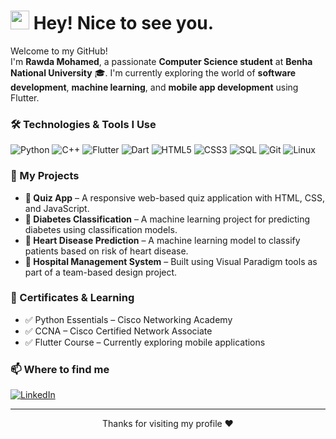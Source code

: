 <h1><img src="https://emojis.slackmojis.com/emojis/images/1531849430/4246/blob-sunglasses.gif" width="30"/> Hey! Nice to see you.</h1>

<p>Welcome to my GitHub! </br> I'm <b>Rawda Mohamed</b>, a passionate <b>Computer Science student</b> at <b>Benha National University</b> 🎓. I'm currently exploring the world of <b>software development</b>, <b>machine learning</b>, and <b>mobile app development</b> using Flutter.</p>

<h3>🛠️ Technologies & Tools I Use</h3>
<p>
  <img alt="Python" src="https://img.shields.io/badge/-Python-3776AB?style=flat-square&logo=python&logoColor=white" />
  <img alt="C++" src="https://img.shields.io/badge/-C++-00599C?style=flat-square&logo=c%2B%2B&logoColor=white" />
  <img alt="Flutter" src="https://img.shields.io/badge/-Flutter-02569B?style=flat-square&logo=flutter&logoColor=white" />
  <img alt="Dart" src="https://img.shields.io/badge/-Dart-0175C2?style=flat-square&logo=dart&logoColor=white" />
  <img alt="HTML5" src="https://img.shields.io/badge/-HTML5-E34F26?style=flat-square&logo=html5&logoColor=white" />
  <img alt="CSS3" src="https://img.shields.io/badge/-CSS3-1572B6?style=flat-square&logo=css3&logoColor=white" />
  <img alt="SQL" src="https://img.shields.io/badge/-SQL-4479A1?style=flat-square&logo=mysql&logoColor=white" />
  <img alt="Git" src="https://img.shields.io/badge/-Git-F05032?style=flat-square&logo=git&logoColor=white" />
  <img alt="Linux" src="https://img.shields.io/badge/-Linux-FCC624?style=flat-square&logo=linux&logoColor=black" />
</p>

<h3>📌 My Projects</h3>
<ul>
  <li><b>📱 Quiz App</b> – A responsive web-based quiz application with HTML, CSS, and JavaScript.</li>
  <li><b>🧠 Diabetes Classification</b> – A machine learning project for predicting diabetes using classification models.</li>
  <li><b>💓 Heart Disease Prediction</b> – A machine learning model to classify patients based on risk of heart disease.</li>
  <li><b>🏥 Hospital Management System</b> – Built using Visual Paradigm tools as part of a team-based design project.</li>
</ul>
</ul>

<h3>📖 Certificates & Learning</h3>
<ul>
  <li>✅ Python Essentials – Cisco Networking Academy</li>
  <li>✅ CCNA – Cisco Certified Network Associate</li>
  <li>✅ Flutter Course – Currently exploring mobile applications</li>
</ul>



<h3>📫 Where to find me</h3>
<p>
  <a href="https://www.linkedin.com/in/rawda-mohamed-1b9504333/" target="_blank"><img alt="LinkedIn" src="https://img.shields.io/badge/linkedin-%230077B5.svg?&style=for-the-badge&logo=linkedin&logoColor=white" /></a> 
</p>

---

<p align="center">Thanks for visiting my profile ❤️</p>
